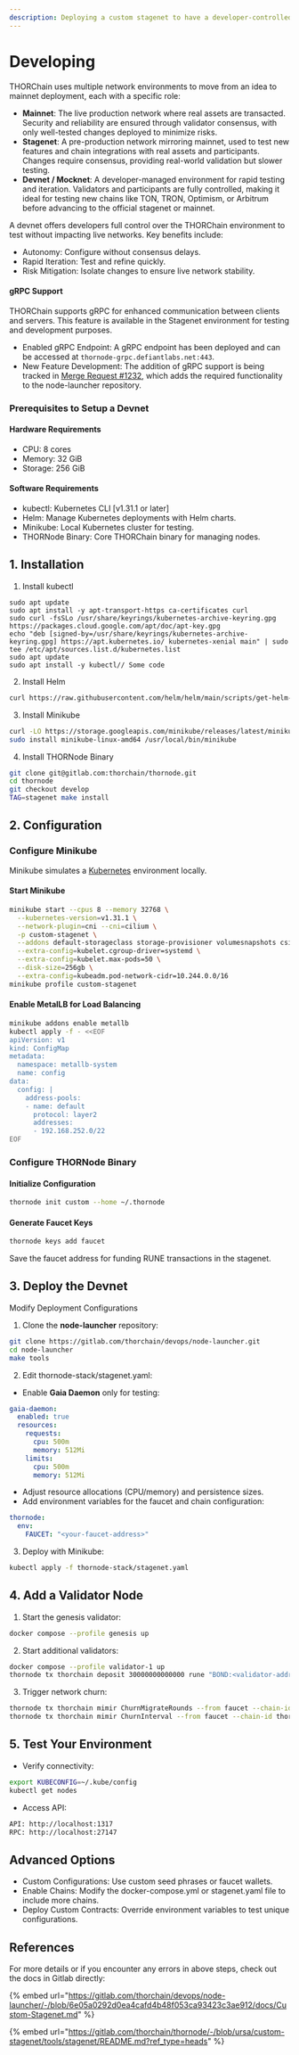 ```yaml
---
description: Deploying a custom stagenet to have a developer-controlled environment
---
```


# Developing

THORChain uses multiple network environments to move from an idea to mainnet deployment, each with a specific role:

- **Mainnet**: The live production network where real assets are transacted. Security and reliability are ensured through validator consensus, with only well-tested changes deployed to minimize risks.
- **Stagenet**: A pre-production network mirroring mainnet, used to test new features and chain integrations with real assets and participants. Changes require consensus, providing real-world validation but slower testing.
- **Devnet / Mocknet**: A developer-managed environment for rapid testing and iteration. Validators and participants are fully controlled, making it ideal for testing new chains like TON, TRON, Optimism, or Arbitrum before advancing to the official stagenet or mainnet.

A devnet offers developers full control over the THORChain environment to test without impacting live networks. Key benefits include:

- Autonomy: Configure without consensus delays.
- Rapid Iteration: Test and refine quickly.
- Risk Mitigation: Isolate changes to ensure live network stability.

#### gRPC Support

THORChain supports gRPC for enhanced communication between clients and servers. This feature is available in the Stagenet environment for testing and development purposes.

- Enabled gRPC Endpoint: A gRPC endpoint has been deployed and can be accessed at `thornode-grpc.defiantlabs.net:443`.
- New Feature Development: The addition of gRPC support is being tracked in [Merge Request #1232](https://gitlab.com/thorchain/devops/node-launcher/-/merge_requests/1232), which adds the required functionality to the node-launcher repository.

### Prerequisites to Setup a Devnet

#### Hardware Requirements

- CPU: 8 cores
- Memory: 32 GiB
- Storage: 256 GiB

#### Software Requirements

- kubectl: Kubernetes CLI \[v1.31.1 or later]
- Helm: Manage Kubernetes deployments with Helm charts.
- Minikube: Local Kubernetes cluster for testing.
- THORNode Binary: Core THORChain binary for managing nodes.

## 1. Installation

1. Install kubectl

```
sudo apt update
sudo apt install -y apt-transport-https ca-certificates curl
sudo curl -fsSLo /usr/share/keyrings/kubernetes-archive-keyring.gpg https://packages.cloud.google.com/apt/doc/apt-key.gpg
echo "deb [signed-by=/usr/share/keyrings/kubernetes-archive-keyring.gpg] https://apt.kubernetes.io/ kubernetes-xenial main" | sudo tee /etc/apt/sources.list.d/kubernetes.list
sudo apt update
sudo apt install -y kubectl// Some code
```

2. Install Helm

```bash
curl https://raw.githubusercontent.com/helm/helm/main/scripts/get-helm-3 | bash
```

3. Install Minikube

```bash
curl -LO https://storage.googleapis.com/minikube/releases/latest/minikube-linux-amd64
sudo install minikube-linux-amd64 /usr/local/bin/minikube
```

4. Install THORNode Binary

```bash
git clone git@gitlab.com:thorchain/thornode.git
cd thornode
git checkout develop
TAG=stagenet make install
```

## 2. Configuration

### Configure Minikube

Minikube simulates a [Kubernetes](https://docs.thorchain.org/thornodes/kubernetes) environment locally.

#### Start Minikube

```bash
minikube start --cpus 8 --memory 32768 \
  --kubernetes-version=v1.31.1 \
  --network-plugin=cni --cni=cilium \
  -p custom-stagenet \
  --addons default-storageclass storage-provisioner volumesnapshots csi-hostpath-driver \
  --extra-config=kubelet.cgroup-driver=systemd \
  --extra-config=kubelet.max-pods=50 \
  --disk-size=256gb \
  --extra-config=kubeadm.pod-network-cidr=10.244.0.0/16
minikube profile custom-stagenet
```

#### Enable MetalLB for Load Balancing

```bash
minikube addons enable metallb
kubectl apply -f - <<EOF
apiVersion: v1
kind: ConfigMap
metadata:
  namespace: metallb-system
  name: config
data:
  config: |
    address-pools:
    - name: default
      protocol: layer2
      addresses:
      - 192.168.252.0/22
EOF
```

### Configure THORNode Binary

#### Initialize Configuration

```bash
thornode init custom --home ~/.thornode
```

#### Generate Faucet Keys

```bash
thornode keys add faucet
```

Save the faucet address for funding RUNE transactions in the stagenet.

## 3. Deploy the Devnet

Modify Deployment Configurations

1. Clone the **node-launcher** repository:

```bash
git clone https://gitlab.com/thorchain/devops/node-launcher.git
cd node-launcher
make tools
```

2. Edit thornode-stack/stagenet.yaml:

- Enable **Gaia Daemon** only for testing:

```yaml
gaia-daemon:
  enabled: true
  resources:
    requests:
      cpu: 500m
      memory: 512Mi
    limits:
      cpu: 500m
      memory: 512Mi
```

- Adjust resource allocations (CPU/memory) and persistence sizes.
- Add environment variables for the faucet and chain configuration:

```yaml
thornode:
  env:
    FAUCET: "<your-faucet-address>"
```

3. Deploy with Minikube:

```bash
kubectl apply -f thornode-stack/stagenet.yaml
```

## 4. Add a Validator Node

1. Start the genesis validator:

```bash
docker compose --profile genesis up
```

2. Start additional validators:

```bash
docker compose --profile validator-1 up
thornode tx thorchain deposit 30000000000000 rune "BOND:<validator-address>" --from faucet --chain-id thorchain --node http://localhost:27147
```

3. Trigger network churn:

```bash
thornode tx thorchain mimir ChurnMigrateRounds --from faucet --chain-id thorchain --node http://localhost:27147 -- 2
thornode tx thorchain mimir ChurnInterval --from faucet --chain-id thorchain --node http://localhost:27147 -- 100
```

## 5. Test Your Environment

- Verify connectivity:

```bash
export KUBECONFIG=~/.kube/config
kubectl get nodes
```

- Access API:

```bash
API: http://localhost:1317
RPC: http://localhost:27147
```

## Advanced Options

- Custom Configurations: Use custom seed phrases or faucet wallets.
- Enable Chains: Modify the docker-compose.yml or stagenet.yaml file to include more chains.
- Deploy Custom Contracts: Override environment variables to test unique configurations.

## References

For more details or if you encounter any errors in above steps, check out the docs in Gitlab directly:

{% embed url="https://gitlab.com/thorchain/devops/node-launcher/-/blob/6e05a0292d0ea4cafd4b48f053ca93423c3ae912/docs/Custom-Stagenet.md" %}

{% embed url="https://gitlab.com/thorchain/thornode/-/blob/ursa/custom-stagenet/tools/stagenet/README.md?ref_type=heads" %}
